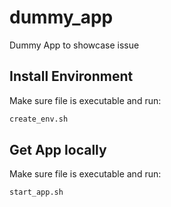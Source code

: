 # dummy_app

Dummy App to showcase issue

## Install Environment

Make sure file is executable and run:

```zsh
create_env.sh
```

## Get App locally 

Make sure file is executable and run:

```zsh
start_app.sh
```

